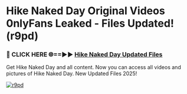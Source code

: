 # Hike Naked Day Original Videos 0nlyFans Leaked - Files Updated! (r9pd)

<h3>🔴 CLICK HERE 🌐==►► <a href="https://tinyurl.com/yckcrads" rel="nofollow">Hike Naked Day Updated Files</a></h3>

Get Hike Naked Day and all content. Now you can access all videos and pictures of Hike Naked Day. New Updated Files 2025!

[![r9pd](https://i.imgur.com/hpKpOFt.gif)](https://tinyurl.com/yckcrads)

